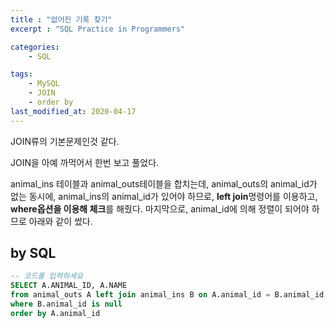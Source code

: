 ```yaml
---
title : "없어진 기록 찾기"
excerpt : "SQL Practice in Programmers"

categories:
    - SQL

tags:
    - MySQL
    - JOIN
    - order by
last_modified_at: 2020-04-17
---
```


JOIN류의 기본문제인것 같다.

JOIN을 아예 까먹어서 한번 보고 풀었다.

animal_ins 테이블과 animal_outs테이블을 합치는데, animal_outs의 animal_id가 없는 동시에, animal_ins의 animal_id가 있어야 하므로, **left join**명령어를 이용하고, **where옵션을 이용해 체크**를 해줬다. 마지막으로, animal_id에 의해 정렬이 되어야 하므로 아래와 같이 썼다.

## by SQL

```sql
-- 코드를 입력하세요
SELECT A.ANIMAL_ID, A.NAME
from animal_outs A left join animal_ins B on A.animal_id = B.animal_id
where B.animal_id is null
order by A.animal_id
```